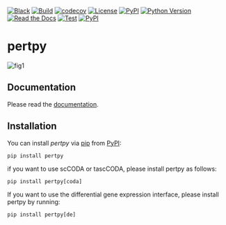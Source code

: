 [![Black](https://img.shields.io/badge/code%20style-black-000000.svg)](https://github.com/psf/black)
[![Build](https://github.com/scverse/pertpy/actions/workflows/build.yml/badge.svg)](https://github.com/scverse/pertpy/actions/workflows/build.yml)
[![codecov](https://codecov.io/gh/scverse/pertpy/graph/badge.svg?token=1dTpIPBShv)](https://codecov.io/gh/scverse/pertpy)
[![License](https://img.shields.io/github/license/scverse/pertpy)](https://opensource.org/licenses/Apache2.0)
[![PyPI](https://img.shields.io/pypi/v/pertpy.svg)](https://pypi.org/project/pertpy/)
[![Python Version](https://img.shields.io/pypi/pyversions/pertpy)](https://pypi.org/project/pertpy)
[![Read the Docs](https://img.shields.io/readthedocs/pertpy/latest.svg?label=Read%20the%20Docs)](https://pertpy.readthedocs.io/)
[![Test](https://github.com/scverse/pertpy/actions/workflows/test.yml/badge.svg)](https://github.com/scverse/pertpy/actions/workflows/test.yml)
[![PyPI](https://img.shields.io/badge/pre--commit-enabled-brightgreen?logo=pre-commit&logoColor=white)](https://github.com/pre-commit/pre-commit)

# pertpy

![fig1](https://github.com/scverse/pertpy/assets/99650244/182fa9c3-6d23-4002-b86a-82bf2a243377)

## Documentation

Please read the [documentation](https://pertpy.readthedocs.io/en/latest).

## Installation

You can install _pertpy_ via [pip] from [PyPI]:

```console
pip install pertpy
```

if you want to use scCODA or tascCODA, please install pertpy as follows:

```console
pip install pertpy[coda]
```

If you want to use the differential gene expression interface, please install pertpy by running:

```console
pip install pertpy[de]
```

[pip]: https://pip.pypa.io/
[pypi]: https://pypi.org/
[usage]: https://pertpy.readthedocs.io/en/latest/usage/usage.html
